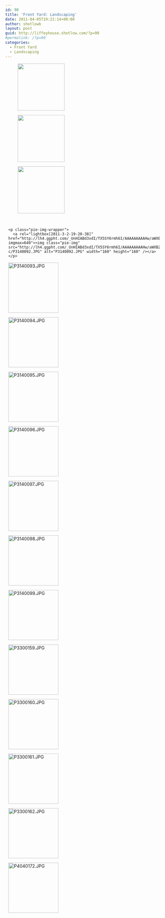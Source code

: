 ```yaml
---
id: 90
title: 'Front Yard: Landscaping'
date: 2011-04-05T19:21:14+00:00
author: shotlowb
layout: post
guid: http://liffeyhouse.shotlow.com/?p=90
#permalink: /?p=90
categories:
  - Front Yard
  - Landscaping
---
```

<div id='gallery-2' class='gallery galleryid-90 gallery-columns-3 gallery-size-thumbnail'>
  <figure class='gallery-item'>

  <div class='gallery-icon landscape'>
    <a href='vendor/img/uploads/2011/04/IMG00030-20110222-1726-e1302056630477.jpg'><img width="150" height="150" src="vendor/img/uploads/2011/04/IMG00030-20110222-1726-e1302056630477-150x150.jpg" class="attachment-thumbnail size-thumbnail" alt="" srcset="vendor/img/uploads/2011/04/IMG00030-20110222-1726-e1302056630477-150x150.jpg 150w, vendor/img/uploads/2011/04/IMG00030-20110222-1726-e1302056630477-100x100.jpg 100w" sizes="100vw" /></a>
  </div></figure><figure class='gallery-item'>

  <div class='gallery-icon landscape'>
    <a href='vendor/img/uploads/2011/04/IMG00031-20110222-1726-e1302055912296.jpg'><img width="150" height="150" src="vendor/img/uploads/2011/04/IMG00031-20110222-1726-e1302055912296-150x150.jpg" class="attachment-thumbnail size-thumbnail" alt="" srcset="vendor/img/uploads/2011/04/IMG00031-20110222-1726-e1302055912296-150x150.jpg 150w, vendor/img/uploads/2011/04/IMG00031-20110222-1726-e1302055912296-100x100.jpg 100w" sizes="100vw" /></a>
  </div></figure><figure class='gallery-item'>

  <div class='gallery-icon portrait'>
    <a href='vendor/img/uploads/2011/04/IMG00032-20110222-1727-e1302055875139.jpg'><img width="150" height="150" src="vendor/img/uploads/2011/04/IMG00032-20110222-1727-e1302055875139-150x150.jpg" class="attachment-thumbnail size-thumbnail" alt="" srcset="vendor/img/uploads/2011/04/IMG00032-20110222-1727-e1302055875139-150x150.jpg 150w, vendor/img/uploads/2011/04/IMG00032-20110222-1727-e1302055875139-100x100.jpg 100w" sizes="100vw" /></a>
  </div></figure>
</div>

<div class="pie-gallery alignGalleryLeft">
  <div class="pie-item" style="margin: 10px 10px 10px 10px;">
    <p class="pie-img-wrapper">
      &nbsp;
    </p>

    <p class="pie-img-wrapper">
      <a rel="lightbox[2011-3-2-19-20-38]" href="http://lh4.ggpht.com/_UnHIABd3xdI/TX5SY6rmh6I/AAAAAAAAAHw/aWXB2rus7Lg/P3140092.JPG?imgmax=640"><img class="pie-img" src="http://lh4.ggpht.com/_UnHIABd3xdI/TX5SY6rmh6I/AAAAAAAAAHw/aWXB2rus7Lg/s160-c/P3140092.JPG" alt="P3140092.JPG" width="160" height="160" /></a>
    </p>
  </div>

  <div class="pie-item" style="margin: 10px 10px 10px 10px;">
    <p class="pie-img-wrapper">
      <a rel="lightbox[2011-3-2-19-20-38]" href="http://lh6.ggpht.com/_UnHIABd3xdI/TX5SaoOVr2I/AAAAAAAAAH0/R0hJj7pjtOY/P3140093.JPG?imgmax=640"><img class="pie-img" src="http://lh6.ggpht.com/_UnHIABd3xdI/TX5SaoOVr2I/AAAAAAAAAH0/R0hJj7pjtOY/s160-c/P3140093.JPG" alt="P3140093.JPG" width="160" height="160" /></a>
    </p>
  </div>

  <div class="pie-item" style="margin: 10px 10px 10px 10px;">
    <p class="pie-img-wrapper">
      <a rel="lightbox[2011-3-2-19-20-38]" href="http://lh3.ggpht.com/_UnHIABd3xdI/TX5ScMDICDI/AAAAAAAAAH4/79uJ6ih2ar4/P3140094.JPG?imgmax=640"><img class="pie-img" src="http://lh3.ggpht.com/_UnHIABd3xdI/TX5ScMDICDI/AAAAAAAAAH4/79uJ6ih2ar4/s160-c/P3140094.JPG" alt="P3140094.JPG" width="160" height="160" /></a>
    </p>
  </div>

  <div class="pie-item" style="margin: 10px 10px 10px 10px;">
    <p class="pie-img-wrapper">
      <a rel="lightbox[2011-3-2-19-20-38]" href="http://lh3.ggpht.com/_UnHIABd3xdI/TX5SdWyTyjI/AAAAAAAAAH8/h_YuV_Imlow/P3140095.JPG?imgmax=640"><img class="pie-img" src="http://lh3.ggpht.com/_UnHIABd3xdI/TX5SdWyTyjI/AAAAAAAAAH8/h_YuV_Imlow/s160-c/P3140095.JPG" alt="P3140095.JPG" width="160" height="160" /></a>
    </p>
  </div>

  <div class="pie-item" style="margin: 10px 10px 10px 10px;">
    <p class="pie-img-wrapper">
      <a rel="lightbox[2011-3-2-19-20-38]" href="http://lh4.ggpht.com/_UnHIABd3xdI/TX5Se22OuEI/AAAAAAAAAIA/yiIn41IGdds/P3140096.JPG?imgmax=640"><img class="pie-img" src="http://lh4.ggpht.com/_UnHIABd3xdI/TX5Se22OuEI/AAAAAAAAAIA/yiIn41IGdds/s160-c/P3140096.JPG" alt="P3140096.JPG" width="160" height="160" /></a>
    </p>
  </div>

  <div class="pie-item" style="margin: 10px 10px 10px 10px;">
    <p class="pie-img-wrapper">
      <a rel="lightbox[2011-3-2-19-20-38]" href="http://lh6.ggpht.com/_UnHIABd3xdI/TX5SgejGybI/AAAAAAAAAIE/q6TZy5PiNxU/P3140097.JPG?imgmax=640"><img class="pie-img" src="http://lh6.ggpht.com/_UnHIABd3xdI/TX5SgejGybI/AAAAAAAAAIE/q6TZy5PiNxU/s160-c/P3140097.JPG" alt="P3140097.JPG" width="160" height="160" /></a>
    </p>
  </div>

  <div class="pie-item" style="margin: 10px 10px 10px 10px;">
    <p class="pie-img-wrapper">
      <a rel="lightbox[2011-3-2-19-20-38]" href="http://lh5.ggpht.com/_UnHIABd3xdI/TX5Sh0_L9oI/AAAAAAAAAII/9sdxDxfivRo/P3140098.JPG?imgmax=640"><img class="pie-img" src="http://lh5.ggpht.com/_UnHIABd3xdI/TX5Sh0_L9oI/AAAAAAAAAII/9sdxDxfivRo/s160-c/P3140098.JPG" alt="P3140098.JPG" width="160" height="160" /></a>
    </p>
  </div>

  <div class="pie-item" style="margin: 10px 10px 10px 10px;">
    <p class="pie-img-wrapper">
      <a rel="lightbox[2011-3-2-19-20-38]" href="http://lh3.ggpht.com/_UnHIABd3xdI/TX5SjMeUW_I/AAAAAAAAAIM/Ez6MxuaIrxk/P3140099.JPG?imgmax=640"><img class="pie-img" src="http://lh3.ggpht.com/_UnHIABd3xdI/TX5SjMeUW_I/AAAAAAAAAIM/Ez6MxuaIrxk/s160-c/P3140099.JPG" alt="P3140099.JPG" width="160" height="160" /></a>
    </p>
  </div>

  <div class="pie-item" style="margin: 10px 10px 10px 10px;">
    <p class="pie-img-wrapper">
      <a rel="lightbox[2011-3-2-19-20-38]" href="http://lh6.ggpht.com/_UnHIABd3xdI/TZnXeYK3LqI/AAAAAAAAAIo/-qgq7LeNaV0/P3300159.JPG?imgmax=640"><img class="pie-img" src="http://lh6.ggpht.com/_UnHIABd3xdI/TZnXeYK3LqI/AAAAAAAAAIo/-qgq7LeNaV0/s160-c/P3300159.JPG" alt="P3300159.JPG" width="160" height="160" /></a>
    </p>
  </div>

  <div class="pie-item" style="margin: 10px 10px 10px 10px;">
    <p class="pie-img-wrapper">
      <a rel="lightbox[2011-3-2-19-20-38]" href="http://lh3.ggpht.com/_UnHIABd3xdI/TZnXgFIJs3I/AAAAAAAAAIs/o8u71XZvtw8/P3300160.JPG?imgmax=640"><img class="pie-img" src="http://lh3.ggpht.com/_UnHIABd3xdI/TZnXgFIJs3I/AAAAAAAAAIs/o8u71XZvtw8/s160-c/P3300160.JPG" alt="P3300160.JPG" width="160" height="160" /></a>
    </p>
  </div>

  <div class="pie-item" style="margin: 10px 10px 10px 10px;">
    <p class="pie-img-wrapper">
      <a rel="lightbox[2011-3-2-19-20-38]" href="http://lh6.ggpht.com/_UnHIABd3xdI/TZnXhaPjZ1I/AAAAAAAAAIw/qIFDvuHI_r0/P3300161.JPG?imgmax=640"><img class="pie-img" src="http://lh6.ggpht.com/_UnHIABd3xdI/TZnXhaPjZ1I/AAAAAAAAAIw/qIFDvuHI_r0/s160-c/P3300161.JPG" alt="P3300161.JPG" width="160" height="160" /></a>
    </p>
  </div>

  <div class="pie-item" style="margin: 10px 10px 10px 10px;">
    <p class="pie-img-wrapper">
      <a rel="lightbox[2011-3-2-19-20-38]" href="http://lh3.ggpht.com/_UnHIABd3xdI/TZnXiuLT6PI/AAAAAAAAAI0/_uxQhaK_yBY/P3300162.JPG?imgmax=640"><img class="pie-img" src="http://lh3.ggpht.com/_UnHIABd3xdI/TZnXiuLT6PI/AAAAAAAAAI0/_uxQhaK_yBY/s160-c/P3300162.JPG" alt="P3300162.JPG" width="160" height="160" /></a>
    </p>
  </div>

  <div class="pie-item" style="margin: 10px 10px 10px 10px;">
    <p class="pie-img-wrapper">
      <a rel="lightbox[2011-3-2-19-20-38]" href="http://lh6.ggpht.com/_UnHIABd3xdI/TZnXszctUrI/AAAAAAAAAJc/lIUrK0TjDPQ/P4040172.JPG?imgmax=640"><img class="pie-img" src="http://lh6.ggpht.com/_UnHIABd3xdI/TZnXszctUrI/AAAAAAAAAJc/lIUrK0TjDPQ/s160-c/P4040172.JPG" alt="P4040172.JPG" width="160" height="160" /></a>
    </p>
  </div>
</div>

&nbsp;
